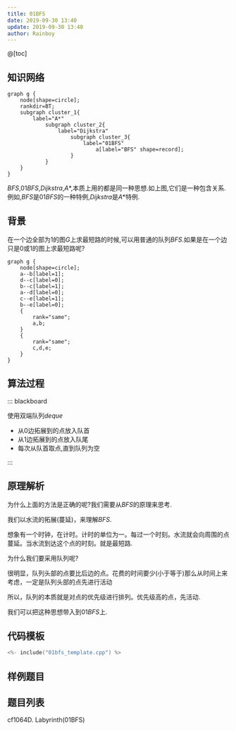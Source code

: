 ```yaml
---
title: 01BFS
date: 2019-09-30 13:40
update: 2019-09-30 13:40
author: Rainboy
---
```



@[toc]

## 知识网络

```viz-dot
graph g {
    node[shape=circle];
    rankdir=BT;
    subgraph cluster_1{
        label="A*"
            subgraph cluster_2{
                label="Dijkstra"
                    subgraph cluster_3{
                        label="01BFS"
                            a[label="BFS" shape=record];
                    }
            }
    }
}
```
$BFS$,$01BFS$,$Dijkstra$,$A*$,本质上用的都是同一种思想.如上图,它们是一种包含关系.例如,$BFS$是$01BFS$的一种特例,$Dijkstra$是$A*$特例.

## 背景

在一个边全部为$1$的图$G$上求最短路的时候,可以用普通的队列$BFS$.如果是在一个边只是$0$或$1$的图上求最短路呢?

```viz-dot
graph g {
    node[shape=circle];
    a--b[label=1];
    d--c[label=0];
    b--c[label=1];
    a--d[label=0];
    c--e[label=1];
    b--e[label=0];
    {
        rank="same";
        a,b;
    }
    {
        rank="same";
        c,d,e;
    }
}
```

## 算法过程

::: blackboard
<!-- template start -->
使用双端队列$deque$

 - 从$0$边拓展到的点放入队首
 - 从$1$边拓展到的点放入队尾
 - 每次从队首取点,直到队列为空
<!-- template end -->
:::


## 原理解析

为什么上面的方法是正确的呢?我们需要从$BFS$的原理来思考.

我们以水流的拓展(蔓延)，来理解$BFS$.

想象有一个时钟，在计时。计时的单位为一。每过一个时刻。水流就会向周围的点蔓延。当水流到达这个点的时刻。就是最短路.

为什么我们要采用队列呢?

很明显，队列头部的点要比后边的点。花费的时间要少(小于等于)那么从时间上来考虑，一定是队列头部的点先进行活动

所以，队列的本质就是对点的优先级进行排列。优先级高的点，先活动.

我们可以把这种思想带入到$01BFS$上.

## 代码模板

<!-- template start -->
```c
<%- include("01bfs_template.cpp") %>
```
<!-- template end -->

## 样例题目

## 题目列表

cf1064D. Labyrinth(01BFS)
